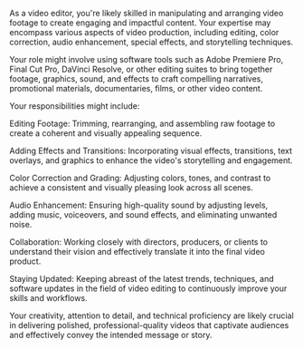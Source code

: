 As a video editor, you're likely skilled in manipulating and arranging video footage to create engaging and impactful content. Your expertise may encompass various aspects of video production, including editing, color correction, audio enhancement, special effects, and storytelling techniques.

Your role might involve using software tools such as Adobe Premiere Pro, Final Cut Pro, DaVinci Resolve, or other editing suites to bring together footage, graphics, sound, and effects to craft compelling narratives, promotional materials, documentaries, films, or other video content.

Your responsibilities might include:

Editing Footage: Trimming, rearranging, and assembling raw footage to create a coherent and visually appealing sequence.

Adding Effects and Transitions: Incorporating visual effects, transitions, text overlays, and graphics to enhance the video's storytelling and engagement.

Color Correction and Grading: Adjusting colors, tones, and contrast to achieve a consistent and visually pleasing look across all scenes.

Audio Enhancement: Ensuring high-quality sound by adjusting levels, adding music, voiceovers, and sound effects, and eliminating unwanted noise.

Collaboration: Working closely with directors, producers, or clients to understand their vision and effectively translate it into the final video product.

Staying Updated: Keeping abreast of the latest trends, techniques, and software updates in the field of video editing to continuously improve your skills and workflows.

Your creativity, attention to detail, and technical proficiency are likely crucial in delivering polished, professional-quality videos that captivate audiences and effectively convey the intended message or story.
